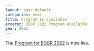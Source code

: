 ```yaml
---
layout: egsr-default
categories: news
title: Program is available
excerpt: EGSR 2022 Program available
year: 2022
---
```


The [Program for EGSR 2022]({{site.baseurl}}/2022/program/) is now live.

